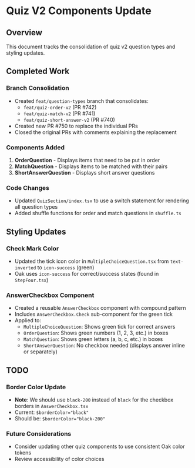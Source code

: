 # Quiz V2 Components Update

## Overview
This document tracks the consolidation of quiz v2 question types and styling updates.

## Completed Work

### Branch Consolidation
- Created `feat/question-types` branch that consolidates:
  - `feat/quiz-order-v2` (PR #742)
  - `feat/quiz-match-v2` (PR #741) 
  - `feat/quiz-short-answer-v2` (PR #740)
- Created new PR #750 to replace the individual PRs
- Closed the original PRs with comments explaining the replacement

### Components Added
1. **OrderQuestion** - Displays items that need to be put in order
2. **MatchQuestion** - Displays items to be matched with their pairs
3. **ShortAnswerQuestion** - Displays short answer questions

### Code Changes
- Updated `QuizSection/index.tsx` to use a switch statement for rendering all question types
- Added shuffle functions for order and match questions in `shuffle.ts`

## Styling Updates

### Check Mark Color
- Updated the tick icon color in `MultipleChoiceQuestion.tsx` from `text-inverted` to `icon-success` (green)
- Oak uses `icon-success` for correct/success states (found in `StepFour.tsx`)

### AnswerCheckbox Component
- Created a reusable `AnswerCheckbox` component with compound pattern
- Includes `AnswerCheckbox.Check` sub-component for the green tick
- Applied to:
  - `MultipleChoiceQuestion`: Shows green tick for correct answers
  - `OrderQuestion`: Shows green numbers (1, 2, 3, etc.) in boxes
  - `MatchQuestion`: Shows green letters (a, b, c, etc.) in boxes
  - `ShortAnswerQuestion`: No checkbox needed (displays answer inline or separately)

## TODO

### Border Color Update
- **Note**: We should use `black-200` instead of `black` for the checkbox borders in `AnswerCheckbox.tsx`
- Current: `$borderColor="black"`
- Should be: `$borderColor="black-200"`

### Future Considerations
- Consider updating other quiz components to use consistent Oak color tokens
- Review accessibility of color choices